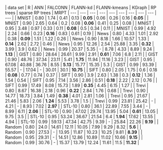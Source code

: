 | data set | R | ANN | FALCONN | FLANN-kd | FLANN-kmeans | KGraph | RP trees | sparse RP trees | MRPT
| --- | --- | --- | --- | --- | --- | --- | --- | --- | --- |
| MNIST | 0.80 | 1.74 | 0.41 | 0.13 | **0.05** | 0.06 | 0.26 | 0.16 | **0.05** |
| MNIST | 0.90 | 2.65 | 0.64 | 0.2 | 0.08 | **0.06** | 0.41 | 0.25 | 0.08 |
| MNIST | 0.95 | 3.48 | 0.97 | 0.33 | 0.11 | **0.08** | 0.5 | 0.34 | 0.11 |
| MNIST | 0.99 | 4.92 | 2.24 | 0.66 | 0.23 | **0.16** | 0.83 | 0.61 | 0.19 |
| News | 0.80 | 4.33 | 1.01 | 2.92 | 0.38 | **0.09** | 1.51 | 1.22 | 0.26 |
| News | 0.90 | 8.18 | 1.66 | 10.57 | 1.33 | **0.14** | 2.62 | 2.72 | 0.46 |
| News | 0.95 | 12.26 | 2.54 | 25.88 | 3.35 | **0.32** | 3.99 | 3.9 | 0.62 |
| News | 0.99 | 20.37 | 5.35 | - | 8.78 | 4.33 | 8.89 | 9.24 | **1.13** |
| GIST | 0.80 | 28.64 | 26.61 | 9.99 | 2.91 | **0.61** | 7.06 | 6.8 | 2.11 |
| GIST | 0.90 | 48.76 | 37.34 | 23.11 | 5.41 | **1.75** | 11.94 | 11.16 | 3.23 |
| GIST | 0.95 | 67.08 | 40.88 | 36.76 | 8.55 | **5.13** | 15.77 | 15.35 | 5.3 |
| GIST | 0.99 | 93.39 | 55.57 | - | 17.04 | - | 30.01 | 30.1 | **10.75** |
| SIFT | 0.80 | 2.05 | 1.75 | 0.6 | 0.18 | **0.08** | 0.77 | 0.74 | 0.37 |
| SIFT | 0.90 | 3.9 | 2.63 | 1.38 | 0.3 | **0.12** | 1.36 | 1.54 | 0.54 |
| SIFT | 0.95 | 7.14 | 3.56 | 2.86 | 0.51 | **0.18** | 2.22 | 2.12 | 0.76 |
| SIFT | 0.99 | 17.49 | 8.08 | 15.73 | 1.89 | **0.35** | 4.45 | 6.15 | 1.27 |
| Trevi | 0.80 | 8.67 | 16.38 | 2.18 | 0.96 | **0.22** | 2.84 | 1.76 | 0.68 |
| Trevi | 0.90 | 14.77 | 18.73 | 3.84 | 1.49 | **0.38** | 4.01 | 2.81 | 1.06 |
| Trevi | 0.95 | 21.67 | 21.46 | 5.83 | 2.06 | **1.24** | 5.53 | 3.78 | 1.5 |
| Trevi | 0.99 | 23.81 | 25.42 | - | 4.21 | - | 8.93 | 7.02 | **2.97** |
| STL-10 | 0.80 | 36.1 | 22.89 | 7.55 | 3.44 | - | 8.99 | 6.11 | **2.06** |
| STL-10 | 0.90 | 47.02 | 29.74 | 13.95 | 5.04 | **0.61** | 13.05 | 9.75 | 3.5 |
| STL-10 | 0.95 | 53.24 | 36.67 | 21.54 | 6.4 | **1.94** | 17.62 | 13.55 | 4.94 |
| STL-10 | 0.99 | 59.13 | 47.34 | 42.75 | 9.39 | - | 25.84 | 22.26 | **9.19** |
| Random | 0.80 | 24.0 | 14.61 | 12.11 | 10.05 | 7.99 | 9.29 | 8.32 | **5.6** |
| Random | 0.90 | 27.53 | - | 13.95 | 11.87 | 10.23 | 10.25 | 9.81 | **8.39** |
| Random | 0.95 | 29.31 | - | 14.51 | 12.86 | 10.89 | 11.02 | 10.66 | **9.15** |
| Random | 0.99 | 30.76 | - | 15.37 | 13.79 | 12.24 | 11.61 | 11.5 | **11.32** |
